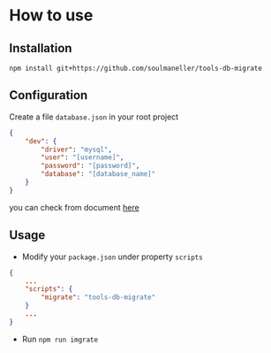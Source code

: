 # How to use

## Installation

    npm install git+https://github.com/soulmaneller/tools-db-migrate

## Configuration

Create a file `database.json` in your root project

```JSON
{
    "dev": {
        "driver": "mysql",
        "user": "[username]",
        "password": "[password]",
        "database": "[database_name]"
    }
}
```
you can check from document [here](https://umigrate.readthedocs.io/projects/db-migrate/en/latest/Getting%20Started/configuration/)


## Usage

- Modify your `package.json` under property `scripts`

```JSON
{
    ...
    "scripts": {
        "migrate": "tools-db-migrate"
    }
    ...
}
```

- Run `npm run imgrate`
